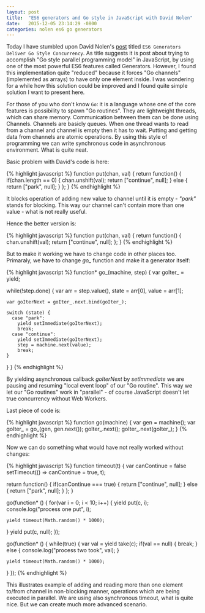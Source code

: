 ```yaml
---
layout: post
title:  "ES6 generators and Go style in JavaScript with David Nolen"
date:   2015-12-05 23:14:29 -0800
categories: nolen es6 go generators
---
```

Today I have stumbled upon David Nolen's [post][nolen-post] titled `ES6 Generators Deliver Go Style Concurrency`. As title suggests it is post about trying to accomplish "Go style parallel programming model" in JavaScript, by using one of the most powerful ES6 features called Generators. However, I found this implementation quite "reduced" because it forces "Go channels" (implemented as arrays) to have only one element inside. I was wondering for a while how this solution could be improved and I found quite simple solution I want to present here.

For those of you who don't know `Go`: it is a language whose one of the core features is possibility to spawn "Go routines". They are lightweight threads, which can share memory. Communication between them can be done using Channels. Channels are basicly queues. When one thread wants to read from a channel and channel is empty then it has to wait. Putting and getting data from channels are atomic operations. By using this style of programming we can write synchronous code in asynchronous environment. What is quite neat. 

Basic problem with David's code is here:  

{% highlight javascript %}
function put(chan, val) {
  return function() {
    if(chan.length == 0) {
      chan.unshift(val);
      return ["continue", null];
    } else {
      return ["park", null];
    }
  };
}
{% endhighlight %}

It blocks operation of adding new value to channel until it is empty - *"park"* stands for blocking. This way our channel can't contain more than one value - what is not really useful. 

Hence the better version is:

{% highlight javascript %}
function put(chan, val) {
  return function() {
    chan.unshift(val);
    return ["continue", null];
  };
}
{% endhighlight %}

But to make it working we have to change code in other places too. Primaraly, we have to change *go_* function and make it a generator itself:

{% highlight javascript %}
function* go_(machine, step) {
  var goIter_ = yield;

  while(!step.done) {
    var arr   = step.value(),
        state = arr[0],
        value = arr[1];

    var goIterNext = goIter_.next.bind(goIter_);

    switch (state) {
      case "park":
        yield setImmediate(goIterNext);
        break;
      case "continue":
        yield setImmediate(goIterNext);
        step = machine.next(value);
        break;
    }
  }
}
{% endhighlight %}

By yielding asynchronous callback *goIterNext* by *setImmediate* we are pausing and resuming "local event loop" of our "Go routine". This way we let our "Go routines" work in "parallel" - of course JavaScript doesn't let true concurrency without Web Workers.

Last piece of code is:

{% highlight javascript %}
function go(machine) {
  var gen = machine();
  var goIter_ = go_(gen, gen.next());
  goIter_.next();
  goIter_.next(goIter_);
}
{% endhighlight %}

Now we can do something what would have not really worked without changes:

{% highlight javascript %}
function timeout(t) {
  var canContinue = false
  setTimeout(() => canContinue = true, t);

  return function() {
    if(canContinue === true) {
      return ["continue", null];
    } else {
      return ["park", null];
    }
  };
}

go(function* () {
  for(var i = 0; i < 10; i++) {
    yield put(c, i);
    console.log("process one put", i);

    yield timeout(Math.random() * 1000);
  }
  yield put(c, null);
});


go(function* () {
  while(true) {
    var val = yield take(c);
    if(val == null) {
      break;
    } else {
      console.log("process two took", val);
    }

    yield timeout(Math.random() * 1000);
  }
});
{% endhighlight %}

This illustrates example of adding and reading more than one element to/from channel in non-blocking manner, operations which are being executed in parallel. We are using also synchronous timeout, what is quite nice. But we can create much more advanced scenario.

[nolen-post]: http://swannodette.github.io/2013/08/24/es6-generators-and-csp/
